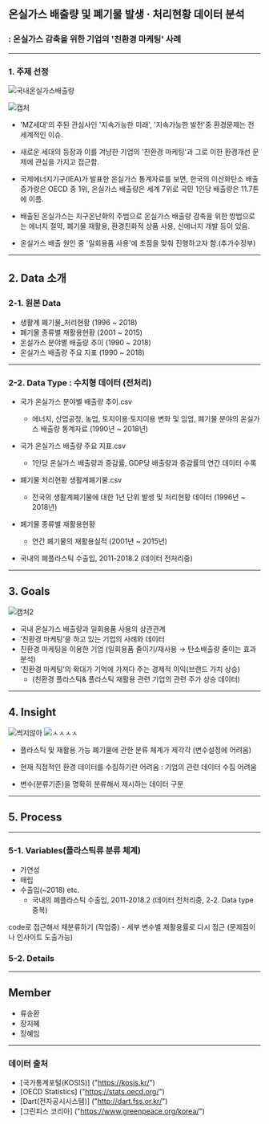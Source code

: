 
## 온실가스 배출량 및 폐기물 발생 · 처리현황 데이터 분석
### : 온실가스 감축을 위한 기업의 '친환경 마케팅' 사례
---------------------------------------------------------------
### 1. 주제 선정
![국내온실가스배출량](https://user-images.githubusercontent.com/75402257/107905961-53b24600-6f93-11eb-8799-b57a4512f920.PNG)

![캡처](https://user-images.githubusercontent.com/75402257/107906452-7ee96500-6f94-11eb-9a64-caf305ba0909.PNG)
- 'MZ세대'의 주된 관심사인 '지속가능한 미래', '지속가능한 발전'중 환경문제는 전세계적인 이슈.
- 새로운 세대의 등장과 이를 겨냥한 기업의 '친환경 마케팅'과 그로 이한 환경개선 문제에 관심을 가지고 접근함. 
  

- 국제에너지기구(IEA)가 발표한 온실가스 통계자료를 보면, 한국의 이산화탄소 배출 증가량은 OECD 중 1위, 
  온실가스 배출량은 세계 7위로 국민 1인당 배출량은 11.7톤에 이름.
  
- 배출된 온실가스는 지구온난화의 주범으로 온실가스 배출량 감축을 위한 방법으로는 
에너지 절약, 폐기물 재활용, 환경친화적 상품 사용, 신에너지 개발 등이 있음.

- 온실가스 배출 원인 중 '일회용품 사용'에 초점을 맞춰 진행하고자 함.(추가수정부)
-------------------------------------------------------------------
## 2. Data 소개

  ### 2-1. 원본 Data
  
- 생활계 폐기물_처리현황 (1996 ~ 2018)
- 폐기물 종류별 재활용현황 (2001 ~ 2015)
- 온실가스 분야별 배출량 추이 (1990 ~ 2018)
- 온실가스 배출량 주요 지표 (1990 ~ 2018)
   
 ---------------------------------------------------------------
 
   ### 2-2. Data Type : 수치형 데이터 (전처리)

- 국가 온실가스 분야별 배출량 추이.csv
  - 에너지, 산업공정, 농업, 토지이용·토지이용 변화 및 임업, 폐기물 분야의 온실가스 배출량 통계자료 (1990년 ~ 2018년)
  
- 국가 온실가스 배출량 주요 지표.csv
  - 1인당 온실가스 배출량과 증감률, GDP당 배출량과 증감률의 연간 데이터 수록
  
- 폐기물 처리현황 생활계폐기물.csv  
  - 전국의 생활계폐기물에 대한 1년 단위 발생 및 처리현황 데이터 (1996년 ~ 2018년)
  
- 폐기물 종류별 재활용현황
  - 연간 폐기물의 재활용실적 (2001년 ~ 2015년)
  
- 국내의 폐플라스틱 수출입, 2011-2018.2 (데이터 전처리중)

 
---------------------------------------------------------------
## 3. Goals


![캡처2](https://user-images.githubusercontent.com/75402257/107906489-9c1e3380-6f94-11eb-89a3-9f50f06464ef.PNG)


 - 국내 온실가스 배출량과 일회용품 사용의 상관관계 
 - ‘친환경 마케팅’을 하고 있는 기업의 사례와 데이터
  - 친환경 마케팅을 이용한 기업 (일회용품 줄이기/재사용 → 탄소배출량 줄이는 효과 분석)
 - ‘친환경 마케팅’의 확대가 기억에 가져다 주는 경제적 이익(브랜드 가치 상승) 
    - (친환경 플라스틱& 플라스틱 재활용 관련 기업의 관련 주가 상승 데이터)


----------------------------------------------------------------
## 4. Insight

![썩지않아](https://user-images.githubusercontent.com/75402257/107908916-798f1900-6f9a-11eb-9c34-8336c23a5848.PNG) ![ㅅㅅㅅㅅ](https://user-images.githubusercontent.com/75402257/107908925-7eec6380-6f9a-11eb-95ff-735663ac2679.PNG)

 - 플라스틱 및 재활용 가능 폐기물에 관한 분류 체계가 제각각 (변수설정에 어려움)
  
 - 현재 직접적인 환경 데이터를 수집하기란 어려움 : 기업의 관련 데이터 수집 어려움
 
 - 변수(분류기준)을 명확히 분류해서 제시하는 데이터 구분 
 
----------------------------------------------------------------
## 5. Process
----------------------------------------------------------------
### 5-1. Variables(플라스틱류 분류 체계)

- 가연성
- 매립
- 수출입(~2018) etc.
  - 국내의 폐플라스틱 수출입, 2011-2018.2 (데이터 전처리중, 2-2. Data type 중복)

code로 접근해서 재분류하기 (작업중) - 세부 변수별 재활용률로 다시 접근 (문제점이나 인사이트 도출가능)

### 5-2. Details


----------------------------------------------------------------

## Member
- 류승환
- 장지혜
- 장혜임

-----------------------------------------------------------------
### 데이터 출처

- [국가통계포털(KOSIS)] ("https://kosis.kr/")
- [OECD Statistics] ("https://stats.oecd.org/")
- [Dart(전자공시시스템)] ("http://dart.fss.or.kr/")
- [그린피스 코리아] ("https://www.greenpeace.org/korea/")
